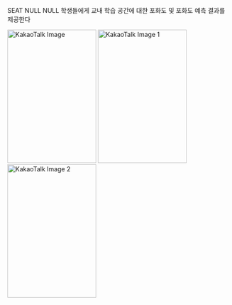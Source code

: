 SEAT NULL NULL
학생들에게 교내 학습 공간에 대한 포화도 및 포화도 예측 결과를 제공한다

<img src="https://github.com/user-attachments/assets/9231c833-1389-46ce-8e9a-04f67739b05b" alt="KakaoTalk Image" width="200" height="300" />

<img src="https://github.com/user-attachments/assets/d89adb25-7564-4fb2-bcc1-d127ef96934e" alt="KakaoTalk Image 1" width="200" height="300" />

<img src="https://github.com/user-attachments/assets/9ac96d6f-b769-4190-b06f-38b17a5b47fc" alt="KakaoTalk Image 2" width="200" height="300" />
